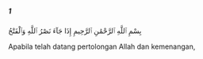 ##### 1

<span class="ayah">بِسْمِ ٱللَّهِ ٱلرَّحْمَٰنِ ٱلرَّحِيمِ إِذَا جَآءَ نَصْرُ ٱللَّهِ وَٱلْفَتْحُ</span>

<span class="ayah_translation">Apabila telah datang pertolongan Allah dan kemenangan,</span>
